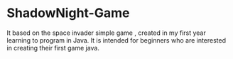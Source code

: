 ShadowNight-Game
================

It based on the space invader simple game , created in my first year learning to program in Java.
It is intended for beginners who are interested in creating their first game java.
